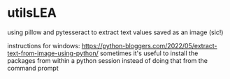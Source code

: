 # utilsLEA

using pillow and pytesseract to extract text values saved as an image (sic!)


instructions for windows: 
https://python-bloggers.com/2022/05/extract-text-from-image-using-python/
sometimes it's useful to install the packages from within a python session instead of doing that from the command prompt

